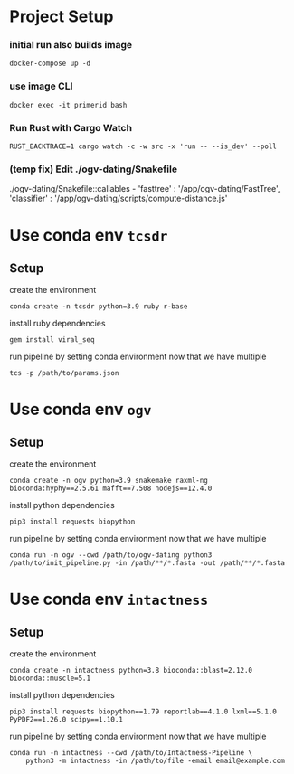 # Project Setup

### initial run also builds image

`docker-compose up -d`

### use image CLI

`docker exec -it primerid bash`

### Run Rust with Cargo Watch

`RUST_BACKTRACE=1 cargo watch -c -w src -x 'run -- --is_dev' --poll`

### (temp fix) Edit ./ogv-dating/Snakefile

./ogv-dating/Snakefile::callables - 'fasttree' : '/app/ogv-dating/FastTree', 'classifier' : '/app/ogv-dating/scripts/compute-distance.js'

# Use conda env `tcsdr`

## Setup

create the environment

```
conda create -n tcsdr python=3.9 ruby r-base
```

install ruby dependencies

```
gem install viral_seq
```

run pipeline by setting conda environment now that we have multiple

```
tcs -p /path/to/params.json
```

# Use conda env `ogv`

## Setup

create the environment

```
conda create -n ogv python=3.9 snakemake raxml-ng bioconda:hyphy==2.5.61 mafft==7.508 nodejs==12.4.0
```

install python dependencies

```
pip3 install requests biopython
```

run pipeline by setting conda environment now that we have multiple

```
conda run -n ogv --cwd /path/to/ogv-dating python3 /path/to/init_pipeline.py -in /path/**/*.fasta -out /path/**/*.fasta
```

# Use conda env `intactness`

## Setup

create the environment

```
conda create -n intactness python=3.8 bioconda::blast=2.12.0 bioconda::muscle=5.1
```

install python dependencies

```
pip3 install requests biopython==1.79 reportlab==4.1.0 lxml==5.1.0 PyPDF2==1.26.0 scipy==1.10.1
```

run pipeline by setting conda environment now that we have multiple

```
conda run -n intactness --cwd /path/to/Intactness-Pipeline \
    python3 -m intactness -in /path/to/file -email email@example.com
```
